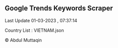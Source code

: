 

## Google Trends Keywords Scraper 
 
Last Update 01-03-2023 , 07:37:14

Country List :
VIETNAM.json



© Abdul Muttaqin 
